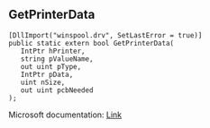 ## GetPrinterData

```
[DllImport("winspool.drv", SetLastError = true)]
public static extern bool GetPrinterData(
   IntPtr hPrinter,
   string pValueName,
   out uint pType,
   IntPtr pData,
   uint nSize,
   out uint pcbNeeded
);
```

Microsoft documentation: [Link](https://learn.microsoft.com/en-us/windows/win32/printdocs/getprinterdata)
